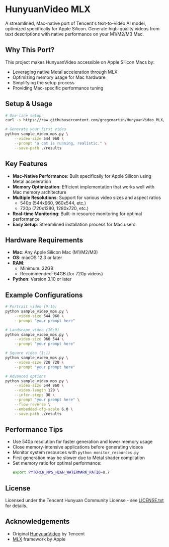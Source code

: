 # HunyuanVideo MLX

A streamlined, Mac-native port of Tencent's text-to-video AI model, optimized specifically for Apple Silicon. Generate high-quality videos from text descriptions with native performance on your M1/M2/M3 Mac.

## Why This Port?

This project makes HunyuanVideo accessible on Apple Silicon Macs by:
- Leveraging native Metal acceleration through MLX
- Optimizing memory usage for Mac hardware
- Simplifying the setup process
- Providing Mac-specific performance tuning

## Setup & Usage

```bash
# One-line setup
curl -s https://raw.githubusercontent.com/gregcmartin/HunyuanVideo_MLX/main/install_mlx.sh | bash

# Generate your first video
python sample_video_mps.py \
    --video-size 544 960 \
    --prompt "a cat is running, realistic." \
    --save-path ./results
```

## Key Features

- **Mac-Native Performance**: Built specifically for Apple Silicon using Metal acceleration
- **Memory Optimization**: Efficient implementation that works well with Mac memory architecture
- **Multiple Resolutions**: Support for various video sizes and aspect ratios
  - 540p (544x960, 960x544, etc.)
  - 720p (720x1280, 1280x720, etc.)
- **Real-time Monitoring**: Built-in resource monitoring for optimal performance
- **Easy Setup**: Streamlined installation process for Mac users

## Hardware Requirements

- **Mac**: Any Apple Silicon Mac (M1/M2/M3)
- **OS**: macOS 12.3 or later
- **RAM**: 
  - Minimum: 32GB
  - Recommended: 64GB (for 720p videos)
- **Python**: Version 3.10 or later

## Example Configurations

```bash
# Portrait video (9:16)
python sample_video_mps.py \
    --video-size 544 960 \
    --prompt "your prompt here"

# Landscape video (16:9)
python sample_video_mps.py \
    --video-size 960 544 \
    --prompt "your prompt here"

# Square video (1:1)
python sample_video_mps.py \
    --video-size 720 720 \
    --prompt "your prompt here"

# Advanced options
python sample_video_mps.py \
    --video-size 544 960 \
    --video-length 129 \
    --infer-steps 30 \
    --prompt "your prompt here" \
    --flow-reverse \
    --embedded-cfg-scale 6.0 \
    --save-path ./results
```

## Performance Tips

- Use 540p resolution for faster generation and lower memory usage
- Close memory-intensive applications before generating videos
- Monitor system resources with `python monitor_resources.py`
- First generation may be slower due to Metal shader compilation
- Set memory ratio for optimal performance:
  ```bash
  export PYTORCH_MPS_HIGH_WATERMARK_RATIO=0.7
  ```

## License

Licensed under the Tencent Hunyuan Community License - see [LICENSE.txt](LICENSE.txt) for details.

## Acknowledgements

- Original [HunyuanVideo](https://github.com/Tencent/HunyuanVideo) by Tencent
- [MLX](https://github.com/ml-explore/mlx) framework by Apple
